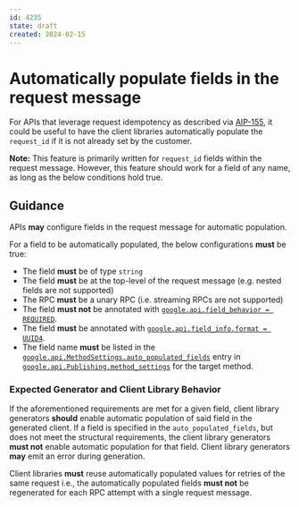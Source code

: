 ```yaml
---
id: 4235
state: draft
created: 2024-02-15
---
```


# Automatically populate fields in the request message

For APIs that leverage request idempotency as described via [AIP-155], it could
be useful to have the client libraries automatically populate the `request_id`
if it is
not already set by the customer.

**Note:** This feature is primarily written for `request_id` fields within the
request message. However, this feature should work for a field of any name, as
long as the below conditions hold true.

## Guidance

APIs **may** configure fields in the request message for automatic population.

For a field to be automatically populated, the below configurations **must** be
true:

- The field **must** be of type `string`
- The field **must** be at the top-level of the request message (e.g. nested
  fields are not supported)
- The RPC **must** be a unary RPC (i.e. streaming RPCs are not supported)
- The field **must not** be annotated
  with [`google.api.field_behavior = REQUIRED`][required].
- The field **must** be annotated
  with [`google.api.field_info.format = UUID4`][uuid4].
- The field name **must** be listed
  in the [`google.api.MethodSettings.auto_populated_fields`][apf] entry
  in [`google.api.Publishing.method_settings`][apf]
  for the target method.

### Expected Generator and Client Library Behavior

If the aforementioned requirements are met for a given field, client library
generators **should**
enable automatic population of said field in the generated client.
If a field is specified in the `auto_populated_fields`, but does not meet the
structural requirements, the client library generators **must not** enable
automatic population for that field. Client library generators **may** emit an
error during generation.

Client libraries **must** reuse automatically populated values for retries of
the same request i.e., the automatically populated
fields **must not** be regenerated for each RPC attempt with a single request
message.

[AIP-155]: https://google.aip.dev/155

[apf]: https://github.com/googleapis/googleapis/blob/master/google/api/client.proto

[uuid4]: https://google.aip.dev/202#uuid4

[required]: https://google.aip.dev/203#required